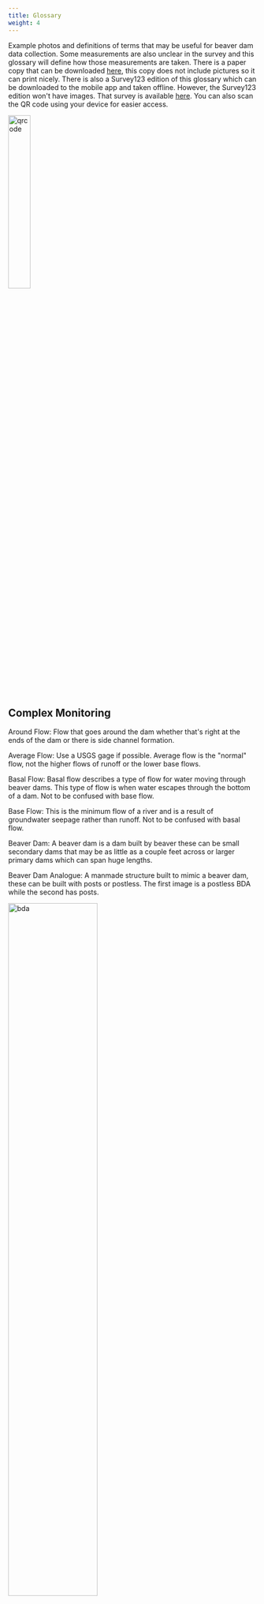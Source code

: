 ```yaml
---
title: Glossary
weight: 4
---
```


Example photos and definitions of terms that may be useful for beaver dam data collection. Some measurements are also unclear in the survey and this glossary will define how those measurements are taken.  There is a paper copy that can be downloaded [here](https://usu.box.com/s/11s9v5v5fzfizq4cz5wxv22559zrgo8n), this copy does not include pictures so it can print nicely. There is also a Survey123 edition of this glossary which can be downloaded to the mobile app and taken offline. However, the Survey123 edition won't have images. That survey is available [here](https://arcg.is/vuvX0). You can also scan the QR code using your device for easier access. 

<img src="{{ site.baseurl }}/DamCensusImages/qrcode.PNG" alt="qrcode" style="width:30%;" />

## Complex Monitoring

Around Flow: Flow that goes around the dam whether that's right at the ends of the dam or there is side channel formation.

Average Flow: Use a USGS gage if possible. Average flow is the "normal" flow, not the higher flows of runoff or the lower base flows.

Basal Flow: Basal flow describes a type of flow for water moving through beaver dams. This type of flow is when water escapes through the bottom of a dam. Not to be confused with base flow.

Base Flow: This is the minimum flow of a river and is a result of groundwater seepage rather than runoff. Not to be confused with basal flow.

Beaver Dam: A beaver dam is a dam built by beaver these can be small secondary dams that may be as little as a couple feet across or larger primary dams which can span huge lengths.

Beaver Dam Analogue: A manmade structure built to mimic a beaver dam, these can be built with posts or postless. The first image is a postless BDA while the second has posts.

<img src="{{ site.baseurl }}/DamCensusImages/BDA2.jpg" alt="bda" style="width:60%;" />

<img src="{{ site.baseurl }}/DamCensusImages/palsbdamacfarlane.jpg" alt="pals" style="width:60%;" />

First photo by Ally Smith, second photo by Wally Macfarlane.

Beaver Dam Complex: A series of beaver dams, typically a mix of primary and secondary dams. The left image has red lines to indicate the location of dams, the right is the image as it was taken.

<img src="{{ site.baseurl }}/DamCensusImages/damcomplex2.png" alt="complex" style="width:100%;" />

Photo by Nick Weber

Blowout: A dam blowout is catastrophic damage to the dam. This dam holds back very limited water because so much has been knocked out.

Breach: This is mild damage to the dam so that it doesn't hold back all water but isn't completely broken away.

Dam Crest: The top edge of a dam.

<img src="{{ site.baseurl }}/DamCensusImages/damcrest.jpg" alt="complex" style="width:60%;" />

Photo by Ally Smith

Dam Height: Measured from streambed on the downstream side to the dam crest.

Dam Notching: This is an act that beavers perform where they lower the crest elevation of their dam or remove part of the dam to drain their pond to clear out old material so that it can refill with fresh water. Similar to draining a bathtub

Food Caching: A pile of bark, twigs, and leaves that beavers use as a winter store of food. This is usually found in the pond behind a dam.

Freshet: High flows because of heavy rain or melting snow.

Lodge: There are two types of lodges beavers can build. One is a bank lodge and the other is what you might typically think of when you think of a  lodge. A typical lodge can be found in the large pond that forms behind a primary dam. Bank lodges are close to the bank and include tunnels dug  through the bank.

Material Harvest: Evidence includes freshly felled trees with a pile of wood shavings around the cut. Felled trees may have smaller branches plucked off by beaver and willow in the area may be coppiced.

Over Top Flow: This is flow that cascades over the top of a dam like a waterfall.

Primary Dam: The largest dams in a complex, these dams usually extend onto the floodplain and create the ponds beaver place their lodge in.

Primary Water Surface Drop: Measure the elevation difference between the primary pond water surface behind the dam and the water surface directly downstream of the dam and pond.

Skid Trail Usage: Skid trails are little paths of packed down grass or compacted dirt or mud that beaver use to drag materials into the pond.

Secondary Dam: Smaller dams that typically span only the active channel and not extending onto the floodplain, these dams create smaller ponds that allow beaver to travel up and downstream in safety.

Scent Mound: Otherwise known as a castor mound, these are piles of mud around beaver ponds that are used to mark territory. Beaver secrete castoreum from a gland onto these piles. The scent has been described as a musky vanilla or leathery.

Through Flow: Through flow is water that passes through a dam.

## BRAT cIS

Age of Activity: Assessing age of activity will primarily rely on looking at how old the chewed wood looks. When beavers chew trees down they usually leave a pile of wood chips behind. Both the color of these and the stump of the tree can be used to estimate how fresh a cut is. Another sign of activity can be how intact and maintained the dams look or by the food scraps floating in a pond.

Anabranch: Branches from the main stem of the river that rejoin the river downstream.

Backwater: Backwaters are where the water is delivered by back flow as a result of some downstream channel restriction rather than being delivered by the current of the river.

Blowout: A dam blowout is catastrophic damage to the dam. This dam holds back very limited water because so much has been knocked out.

Breach: This is mild damage to the dam so that it doesn't hold back all water but isn't completely broken away.

Channel Setting: This dropdown in the survey asks about what type/which channel of the river you are in and currently assessing capacity for.

Ephemeral: A stream that only flows when there is a storm/runoff event that feeds it water. These usually dry up shortly after the event.

Food Caching: A pile of bark, twigs, and leaves that beavers use as a winter store of food. This is usually found in the pond behind a dam.

Intermittent: Streams that flow for some time after run off but not year round, these dry up or have disconnected residual ponds at some point in the year.

Material Harvest: Evidence includes freshly felled trees with a pile of wood shavings around the cut. Felled trees may have smaller branches plucked off by beaver and willow in the area may be coppiced.

Perennial: Perennial streams flow year round, without drying up during the year.

Potential for Conflict: The likelihood that beaver dam building will impact human infrastructure or the adjacent human landscape, activities include: roads, culverts, manicured landscaping, farming, potential for flooding of infrastructure, etc..

Proximity to Expansion Zone: This metric is one that evaluates the potential for the expansion of the beaver's range. As beaver reproduce and the colony grows the older kits will be dispersing into the broader area.

<div align="center">
<a class="hollow button" href="{{ site.baseurl }}/Documentation"><i class="fa fa-info-circle"></i> Back to Documentation </a>
<a class="hollow button" href="{{ site.baseurl }}/"><img src="{{ site.baseurl }}/assets/images/favicons/favicon-16x16.png">  Back to BRAT Home </a>  
</div>